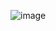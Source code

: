![image](https://github.com/Utkarsh-K-T/EdgeVerve-DTS-Training/assets/163502452/315bdb9f-414d-44cf-ba67-a641bf4a0c99)
